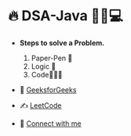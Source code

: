# 🔥 DSA-Java 🧑‍💻💻
- **Steps to solve a Problem.**<br />
    1. Paper-Pen 📝
    2. Logic 🧠
    3. Code👩🏻‍💻

- 📂 [GeeksforGeeks](https://auth.geeksforgeeks.org/user/rounaks4569/practice)

- ✍️ [LeetCode](https://leetcode.com/rounaks4569/)

- 🔗 [Connect with me](https://www.linkedin.com/in/raunak-raj-a33392220/)

